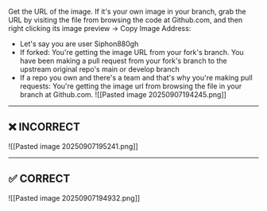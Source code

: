 Get the URL of the image. If it's your own image in your branch, grab the URL by visiting the file from browsing the code at Github.com, and then right clicking its image preview -> Copy Image Address:
- Let's say you are user Siphon880gh
- If forked: You're getting the image URL from your fork's branch. You have been making a pull request from your fork's branch to the upstream original repo's main or develop branch
- If a repo you own and there's a team and that's why you're making pull requests: You're getting the image url from browsing the file in your branch at Github.com.
![[Pasted image 20250907194245.png]]

---

## ❌ INCORRECT

![[Pasted image 20250907195241.png]]

---

## ✅ CORRECT

![[Pasted image 20250907194932.png]]
